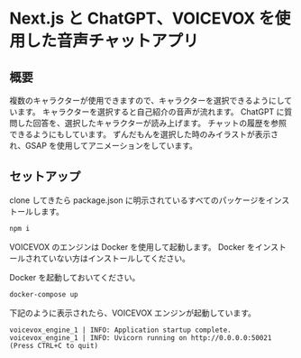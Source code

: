 # Next.js と ChatGPT、VOICEVOX を使用した音声チャットアプリ

## 概要

複数のキャラクターが使用できますので、キャラクターを選択できるようにしています。
キャラクターを選択すると自己紹介の音声が流れます。
ChatGPT に質問した回答を、選択したキャラクターが読み上げます。
チャットの履歴を参照できるようにもしています。
ずんだもんを選択した時のみイラストが表示され、GSAP を使用してアニメーションをしています。

## セットアップ

clone してきたら package.json に明示されているすべてのパッケージをインストールします。

```sh
npm i
```

VOICEVOX のエンジンは Docker を使用して起動します。
Docker をインストールされていない方はインストールしてください。

Docker を起動しておいてください。

```sh
docker-compose up
```

下記のように表示されたら、VOICEVOX エンジンが起動しています。

```
voicevox_engine_1 | INFO: Application startup complete.
voicevox_engine_1 | INFO: Uvicorn running on http://0.0.0.0:50021 (Press CTRL+C to quit)
```
